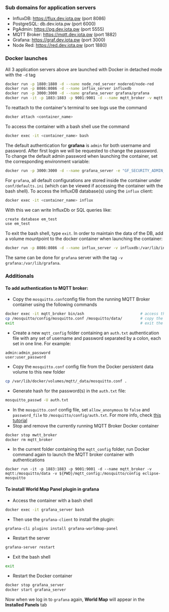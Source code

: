 ### Sub domains for application servers
- InfluxDB: https://flux.dev.iota.pw (port 8086)
- PostgreSQL: db.dev.iota.pw (port 6000)
- PgAdmin: https://pg.dev.iota.pw (port 5555)
- MQTT Broker: https://mqtt.dev.iota.pw (port 1882)
- Grafana: https://graf.dev.iota.pw (port 3000)
- Node Red: https://red.dev.iota.pw (port 1880) 

### Docker launches
All 3 application servers above are launched with Docker in detached mode with the `-d` tag
```bash
docker run -p 1880:1880 -d --name node_red_server nodered/node-red
docker run -p 8086:8086 -d --name influx_server influxdb
docker run -p 3000:3000 -d --name grafana_server grafana/grafana
docker run -it -p 1883:1883 -p 9001:9001 -d --name mqtt_broker -v mqtt:/mosquitto/data eclipse-mosquitto
```
To reattach to the container's terminal to see logs use the command
```bash
docker attach <container_name>
```
To access the container with a bash shell use the command
```bash
docker exec -it <container_name> bash
```
The default authentication for **grafana** is `admin` for both username and password. After first login we will be requested to change the passsword. To change the default admin password when launching the container, set the corresponding environment variable:
```bash
docker run -p 3000:3000 -d --name grafana_server -e "GF_SECURITY_ADMIN_PASSWORD=secret" grafana/grafana
```
For `grafana`, all default configurations are stored inside the container under `conf/defaults.ini` (which can be viewed if accessing the container with the bash shell).
To access the InfluxDB database(s) using the `influx` client: 
```bash
docker exec -it <container_name> influx
```
With this we can write InfluxDb or SQL queries like:
```bash
create database em_test
use em_test
```
To exit the bash shell, type `exit`.
In order to maintain the data of the DB, add a volume mountpoint to the docker container when launching the container:
```bash
docker run -p 8086:8086 -d --name influx_server -v influxdb:/var/lib/influxdb influxdb
```
The same can be done for `grafana` server with the tag `-v grafana:/var/lib/grafana`. 

### Additionals
#### To add authentication to MQTT broker:
- Copy the `mosquitto.conf`config file from the running MQTT Broker container using the following commands
```bash
docker exec -it mqtt_broker bin/ash                         # access the container with a terminal
cp /mosquitto/config/mosquitto.conf /mosquitto/data/        # copy the config file to the persistent data volume of Docker
exit                                                        # exit the terminal
```
-  Create a new `mqtt_config` folder containing an `auth.txt` authentication file with any set of username and password separated by a colon, each set in one line. For example:
```
admin:admin_password
user:user_password
```
-  Copy the `mosquitto.conf` config file from the Docker persistent data volume to this new folder
```bash
cp /var/lib/docker/volumes/mqtt/_data/mosquitto.conf .
```
-  Generate hash for the password(s) in the `auth.txt` file:
```bash
mosquitto_passwd -U auth.txt
```
- In the `mosquitto.conf` config file, set `allow_anonymous` to `false` and `password_file` to `/mosquitto/config/auth.txt`.
For more info, check [this tutorial](http://www.steves-internet-guide.com/mqtt-username-password-example/)
- Stop and remove the currently running MQTT Broker Docker container
```bash
docker stop mwtt_broker
docker rm mqtt_broker
```
- In the current folder containing the `mqtt_config` folder, run Docker command again to launch the MQTT broker container with authentications
```
docker run -it -p 1883:1883 -p 9001:9001 -d --name mqtt_broker -v mqtt:/mosquitto/data -v ${PWD}/mqtt_config:/mosquitto/config eclipse-mosquitto
```
#### To install World Map Panel plugin in grafana
- Access the container with a bash shell
```bash
docker exec -it grafana_server bash
```
   - Then use the `grafana-client` to install the plugin:
```bash
grafana-cli plugins install grafana-worldmap-panel
```
   - Restart the server
```bash
grafana-server restart
```
   - Exit the bash shell
```bash
exit
```
   - Restart the Docker container
```bash
docker stop grafana_server
docker start grafana_server
```
Now when we log in to `grafana` again, **World Map** will appear in the **Installed Panels** tab